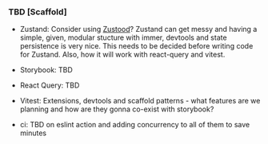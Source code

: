 ### TBD [Scaffold]

- Zustand: Consider using [Zustood](https://zustood.netlify.app/)? Zustand can get messy and having a simple, given, modular stucture with immer, devtools and state persistence is very nice. This needs to be decided before writing code for Zustand. Also, how it will work with react-query and vitest.

- Storybook: TBD

- React Query: TBD

- Vitest: Extensions, devtools and scaffold patterns - what features are we planning and how are they gonna co-exist with storybook?

- ci: TBD on eslint action and adding concurrency to all of them to save minutes
